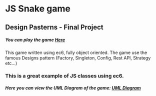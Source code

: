 # JS Snake game
## Design Pasterns - Final Project

##### You can play the game  [Here](http://htmlpreview.github.io/?https://github.com/livnoni/snakeGame/blob/master/index.html)

This game written using ec6, fully object oriented.
The game use the famous Designs pattern (Factory, Singleton, Config, Rest API, Strategy etc...)

### This is a great example of JS classes using ec6.

##### Here you can view the UML Diagram of the game:   [UML Diagram](https://github.com/livnoni/snakeGame/blob/master/snakeUmlDiagram.html)

